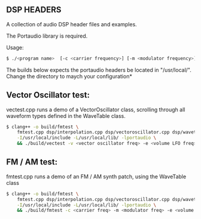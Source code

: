 ## DSP HEADERS

A collection of audio DSP header files and examples.

The Portaudio library is required.

Usage:
```bash
$ ./<program name>  [-c <carrier frequency>] [-m <modulator frequency>]
```

The builds below expects the portaudio headers be located in "/usr/local/".
Change the directory to maych your configuration*

## Vector Oscillator test:
vectest.cpp runs a demo of a VectorOscillator class, scrolling through all waveform types defined in the
WaveTable class. 
```bash
$ clang++ -o build/fmtest \
    fmtest.cpp dsp/interpolation.cpp dsp/vectoroscillator.cpp dsp/wavetable.cpp \
    -I/usr/local/include -L/usr/local/lib/ -lportaudio \
    && ./build/vectest -v <vector oscillator freq> -e <volume LFO freq>


```

## FM / AM test:
fmtest.cpp runs a demo of an FM / AM synth patch, using the WaveTable class
```bash
$ clang++ -o build/fmtest \
    fmtest.cpp dsp/interpolation.cpp dsp/vectoroscillator.cpp dsp/wavetable.cpp \
    -I/usr/local/include -L/usr/local/lib/ -lportaudio \
    && ./build/fmtest -c <carrier freq> -m <modulator freq> -e <volume LFO freq>

```
